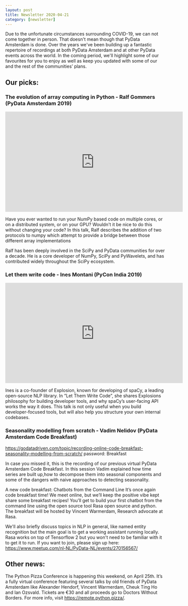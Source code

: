 ```yaml
---
layout: post
title: Newsletter 2020-04-21
category: [newsletter]
---
```


Due to the unfortunate circumstances surrounding COVID-19, we can not come together in person. That doesn't mean though that PyData Amsterdam is done. Over the years we've been building up a fantastic repertoire of recordings at both PyData Amsterdam and at other PyData events across the world. In the coming period, we'll highlight some of our favourites for you to enjoy as well as keep you updated with some of our and the rest of the communities’ plans.

## Our picks:

### The evolution of array computing in Python - Ralf Gommers (PyData Amsterdam 2019)
<iframe width="560" height="315" src="https://www.youtube.com/embed/HVLPJnvInzM" frameborder="0" allow="accelerometer; autoplay; encrypted-media; gyroscope; picture-in-picture" allowfullscreen></iframe>

Have you ever wanted to run your NumPy based code on multiple cores, or on a distributed system, or on your GPU? Wouldn't it be nice to do this without changing your code? In this talk, Ralf describes the addition of two protocols to numpy which attempt to provide a bridge between those different array implementations

Ralf has been deeply involved in the SciPy and PyData communities for over a decade. He is a core developer of NumPy, SciPy and PyWavelets, and has contributed widely throughout the SciPy ecosystem.


### Let them write code - Ines Montani (PyCon India 2019)
<iframe width="560" height="315" src="https://www.youtube.com/embed/Ivb4AAuj5JY" frameborder="0" allow="accelerometer; autoplay; encrypted-media; gyroscope; picture-in-picture" allowfullscreen></iframe>

Ines is a co-founder of Explosion, known for developing of spaCy, a leading open-source NLP library. In  “Let Them Write Code”, she shares Explosions philosophy for building developer tools, and why spaCy’s user-facing API works the way it does. This talk is not only useful when you build developer-focused tools, but will also help you structure your own internal codebases.

### Seasonality modelling from scratch - Vadim Nelidov (PyData Amsterdam Code Breakfast)
https://godatadriven.com/topic/recording-online-code-breakfast-seasonality-modelling-from-scratch/ password: Breakfast

In case you missed it, this is the recording of our previous virtual PyData Amsterdam Code Breakfast. In this session Vadim explained how time series are built up,how to decompose them into seasonal components and some of the dangers with naive approaches to detecting seasonality.

A new code breakfast:  Chatbots from the Command Line
It’s once again code breakfast time! We meet online, but we’ll keep the positive vibe kept share some breakfast recipes! You’ll get to build your first chatbot from the command line using the open source tool Rasa open source and python. The breakfast will be hosted by Vincent Warmerdam, Research advocate at Rasa.

We'll also briefly discuss topics in NLP in general, like named entity recognition but the main goal is to get a working assistant running locally. Rasa works on top of Tensorflow 2 but you won't need to be familiar with it to get it to run. If you want to join, please sign up here: https://www.meetup.com/nl-NL/PyData-NL/events/270156567/

## Other news:
The Python Pizza Conference is happening this weekend, on April 25th. It’s a fully virtual conference featuring several talks by old friends of PyData Amsterdam like Alexander Hendorf, Vincent Warmerdam, Cheuk Ting Ho and Ian Ozsvald. Tickets are €30  and all proceeds go to Doctors Without Borders. For more info, visit https://remote.python.pizza/.
